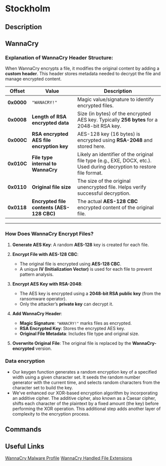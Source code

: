 # Stockholm

## Description

## WannaCry

### **Explanation of WannaCry Header Structure:**

When WannaCry encrypts a file, it modifies the original content by adding a **custom header**. This header stores metadata needed to decrypt the file and manage encrypted content.

| **Offset**  | **Value**                              | **Description**                           |
|-------------|---------------------------------------|-------------------------------------------|
| **0x0000**  | `"WANACRY!"`                           | Magic value/signature to identify encrypted files. |
| **0x0008**  | **Length of RSA encrypted data**       | Size (in bytes) of the encrypted AES key. Typically **256 bytes** for a 2048-bit RSA key. |
| **0x000C**  | **RSA encrypted AES file encryption key** | AES-128 key (16 bytes) is encrypted using **RSA-2048** and stored here. |
| **0x010C**  | **File type internal to WannaCry**     | Likely an identifier of the original file type (e.g., EXE, DOCX, etc.). Used during decryption to restore file format. |
| **0x0110**  | **Original file size**                 | The size of the original unencrypted file. Helps verify successful decryption. |
| **0x0118**  | **Encrypted file contents (AES-128 CBC)** | The actual **AES-128 CBC** encrypted content of the original file. |

---

### **How Does WannaCry Encrypt Files?**
1. **Generate AES Key**: A random **AES-128** key is created for each file.
   
2. **Encrypt File with AES-128 CBC**: 
   - The original file is encrypted using **AES-128 CBC**.
   - A unique **IV (Initialization Vector)** is used for each file to prevent pattern analysis.

3. **Encrypt AES Key with RSA-2048**: 
   - The AES key is encrypted using a **2048-bit RSA public key** (from the ransomware operator).
   - Only the attacker’s **private key** can decrypt it.

4. **Add WannaCry Header**: 
   - **Magic Signature**: `"WANACRY!"` marks files as encrypted.
   - **RSA Encrypted Key**: Stores the encrypted AES key.
   - **Original File Metadata**: Includes file type and original size.

5. **Overwrite Original File**: The original file is replaced by the **WannaCry-encrypted** version.

### Data encryption
* Our keygen function generates a random encryption key of a specified width using a given character set. It seeds the random number generator with the current time, and selects random characters from the character set to build the key.
* We've enhanced our XOR-based encryption algorithm by incorporating an additive cipher. The additive cipher, also known as a Caesar cipher, shifts each character of the plaintext by a fixed amount (the key) before performing the XOR operation. This additional step adds another layer of complexity to the encryption process.

## Commands

## Useful Links
[WannaCry Malware Profile](https://cloud.google.com/blog/topics/threat-intelligence/wannacry-malware-profile)
[WannaCry Handled File Extensions](https://gist.githubusercontent.com/xpn/facb5692980c14df272b16a4ee6a29d5/raw/57232fe6b3014c5562f878dd8aab74af3d74c24f/wannacry_file_extensions.txt)